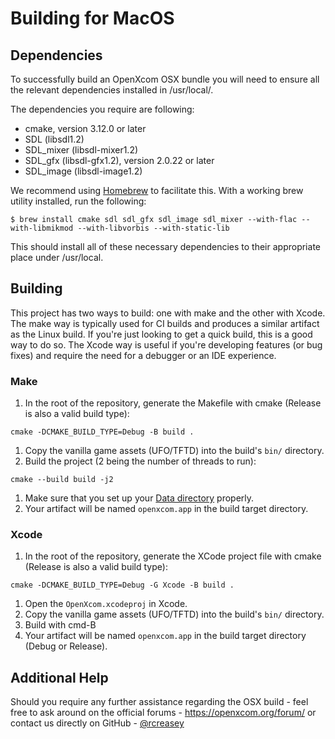 # Building for MacOS

## Dependencies
To successfully build an OpenXcom OSX bundle you will need to ensure all the relevant dependencies installed in /usr/local/.

The dependencies you require are following:
- cmake, version 3.12.0 or later
- SDL (libsdl1.2)
- SDL_mixer (libsdl-mixer1.2)
- SDL_gfx (libsdl-gfx1.2), version 2.0.22 or later
- SDL_image (libsdl-image1.2)

We recommend using [Homebrew](https://brew.sh) to facilitate this.  With a working brew utility installed, run the following:
```
$ brew install cmake sdl sdl_gfx sdl_image sdl_mixer --with-flac --with-libmikmod --with-libvorbis --with-static-lib
```
This should install all of these necessary dependencies to their appropriate place under /usr/local.

## Building
This project has two ways to build: one with make and the other with Xcode.  The make way is typically used for CI builds and produces a similar artifact as the Linux build.  If you're just looking to get a quick build, this is a good way to do so.  The Xcode way is useful if you're developing features (or bug fixes) and require the need for a debugger or an IDE experience.

### Make
1. In the root of the repository, generate the Makefile with cmake (Release is also a valid build type):
```
cmake -DCMAKE_BUILD_TYPE=Debug -B build .
```
1. Copy the vanilla game assets (UFO/TFTD) into the build's `bin/` directory.
1. Build the project (2 being the number of threads to run):
```
cmake --build build -j2
```
1. Make sure that you set up your [Data directory](https://github.com/OpenXcom/OpenXcom#directory-locations) properly.
1. Your artifact will be named `openxcom.app` in the build target directory.


### Xcode
1. In the root of the repository, generate the XCode project file with cmake (Release is also a valid build type):
```
cmake -DCMAKE_BUILD_TYPE=Debug -G Xcode -B build .
```
1. Open the `OpenXcom.xcodeproj` in Xcode.
1. Copy the vanilla game assets (UFO/TFTD) into the build's `bin/` directory.
1. Build with cmd-B
1. Your artifact will be named `openxcom.app` in the build target directory (Debug or Release).

## Additional Help
Should you require any further assistance regarding the OSX build - feel free to ask around on the official forums - https://openxcom.org/forum/ or contact us directly on GitHub - [@rcreasey](http://github.com/rcreasey)
